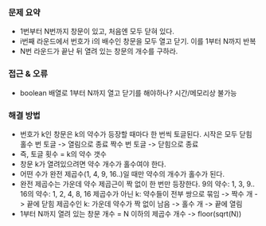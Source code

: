 ### 문제 요약
- 1번부터 N번까지 창문이 있고, 처음엔 모두 닫혀 있다.
- i번째 라운드에서 번호가 i의 배수인 창문을 모두 열고 닫기. 이를 1부터 N까지 반복
- N번 라운드가 끝난 뒤 열려 있는 창문의 개수를 구하라. 

### 접근 & 오류
- boolean 배열로 1부터 N까지 열고 닫기를 해야하나? 시간/메모리상 불가능


### 해결 방법
- 번호가 k인 창문은 k의 약수가 등장할 때마다 한 번씩 토글된다.
    시작은 모두 닫힘
    홀수 번 토글 -> 열림으로 종료
    짝수 번 토글 -> 닫힘으로 종료 
- 즉, 토글 횟수 = k의 약수 갯수
- 창문 k가 열려있으려면 약수 개수가 홀수여야 한다.
- 어떤 수가 완전 제곱수(1, 4, 9, 16..)일 때만 약수의 개수가 홀수가 된다. 
- 완전 제곱수는 가운데 약수 제곱근이 짝 없이 한 번만 등장한다. 
    9의 약수: 1, 3, 9..
    16의 약수: 1, 2, 4, 8, 16
    제곱수가 아닌 k: 약수들이 전부 쌍으로 묶임 -> 짝수 개 -> 끝에 닫힘
    제곱수인 k: 가운데 약수가 짝 없이 남음 -> 홀수 개 -> 끝에 열림
- 1부터 N까지 열려 있는 창문 개수 = N 이하의 제곱수 개수
-> floor(sqrt(N))